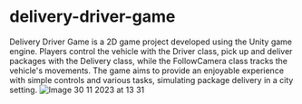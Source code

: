 # delivery-driver-game

Delivery Driver Game is a 2D game project developed using the Unity game engine. Players control the vehicle with the Driver class, pick up and deliver packages with the Delivery class, while the FollowCamera class tracks the vehicle's movements. The game aims to provide an enjoyable experience with simple controls and various tasks, simulating package delivery in a city setting.
![Image 30 11 2023 at 13 31](https://github.com/ozyolmelis/delivery-driver-game/assets/119083198/a050b634-6310-42b0-b655-4feba7eccc8f)
